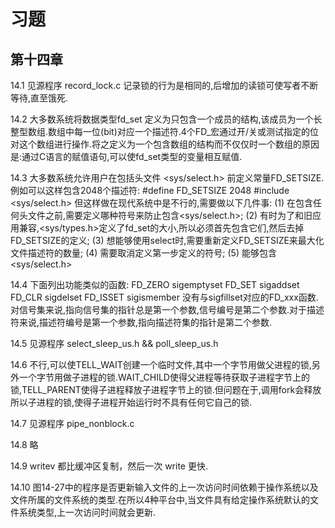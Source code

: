 # 习题

## 第十四章

14.1 见源程序 record_lock.c 记录锁的行为是相同的,后增加的读锁可使写者不断等待,直至饿死.

14.2 大多数系统将数据类型fd_set 定义为只包含一个成员的结构,该成员为一个长整型数组.数组中每一位(bit)对应一个描述符.4个FD_宏通过开/关或测试指定的位对这个数组进行操作.将之定义为一个包含数组的结构而不仅仅时一个数组的原因是:通过C语言的赋值语句,可以使fd_set类型的变量相互赋值.

14.3 大多数系统允许用户在包括头文件 <sys/select.h> 前定义常量FD_SETSIZE.例如可以这样包含2048个描述符:
     #define FD_SETSIZE 2048
     #include <sys/select.h>
但这样做在现代系统中是不行的,需要做以下几件事:
    (1) 在包含任何头文件之前,需要定义哪种符号来防止包含<sys/select.h>;
    (2) 有时为了和旧应用兼容,<sys/types.h>定义了fd_set的大小,所以必须首先包含它们,然后去掉FD_SETSIZE的定义;
    (3) 想能够使用select时,需要重新定义FD_SETSIZE来最大化文件描述符的数量;
    (4) 需要取消定义第一步定义的符号;
    (5) 能够包含<sys/select.h>

14.4 下面列出功能类似的函数:
        FD_ZERO     sigemptyset
        FD_SET      sigaddset
        FD_CLR      sigdelset
        FD_ISSET    sigismember
没有与sigfillset对应的FD_xxx函数.对信号集来说,指向信号集的指针总是第一个参数,信号编号是第二个参数.对于描述符来说,描述符编号是第一个参数,指向描述符集的指针是第二个参数.

14.5 见源程序 select_sleep_us.h && poll_sleep_us.h

14.6 不行,可以使TELL_WAIT创建一个临时文件,其中一个字节用做父进程的锁,另外一个字节用做子进程的锁.WAIT_CHILD使得父进程等待获取子进程字节上的锁,TELL_PARENT使得子进程释放子进程字节上的锁.但问题在于,调用fork会释放所以子进程的锁,使得子进程开始运行时不具有任何它自己的锁.

14.7 见源程序 pipe_nonblock.c

14.8 略

14.9 writev 都比缓冲区复制，然后一次 write 更快.

14.10 图14-27中的程序是否更新输入文件的上一次访问时间依赖于操作系统以及文件所属的文件系统的类型.在所以4种平台中,当文件具有给定操作系统默认的文件系统类型,上一次访问时间就会更新.